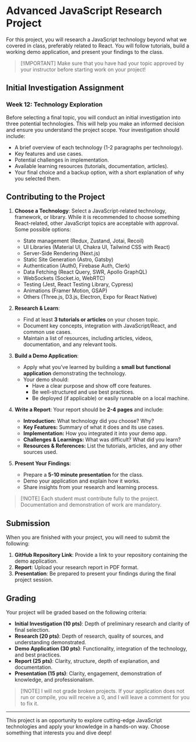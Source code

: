 # Advanced JavaScript Research Project

For this project, you will research a JavaScript technology beyond what we covered in class, preferably related to React. You will follow tutorials, build a working demo application, and present your findings to the class.

> [!IMPORTANT] Make sure that you have had your topic approved by your instructor before starting work on your project!

## Initial Investigation Assignment

### Week 12: Technology Exploration

Before selecting a final topic, you will conduct an initial investigation into three potential technologies. This will help you make an informed decision and ensure you understand the project scope. Your investigation should include:

- A brief overview of each technology (1-2 paragraphs per technology).
- Key features and use cases.
- Potential challenges in implementation.
- Available learning resources (tutorials, documentation, articles).
- Your final choice and a backup option, with a short explanation of why you selected them.

## Contributing to the Project

1. **Choose a Technology**: Select a JavaScript-related technology, framework, or library. While it is recommended to choose something React-related, other JavaScript topics are acceptable with approval. Some possible options:
   - State management (Redux, Zustand, Jotai, Recoil)
   - UI Libraries (Material UI, Chakra UI, Tailwind CSS with React)
   - Server-Side Rendering (Next.js)
   - Static Site Generation (Astro, Gatsby)
   - Authentication (Auth0, Firebase Auth, Clerk)
   - Data Fetching (React Query, SWR, Apollo GraphQL)
   - WebSockets (Socket.io, WebRTC)
   - Testing (Jest, React Testing Library, Cypress)
   - Animations (Framer Motion, GSAP)
   - Others (Three.js, D3.js, Electron, Expo for React Native)

2. **Research & Learn**: 
   - Find at least **3 tutorials or articles** on your chosen topic.
   - Document key concepts, integration with JavaScript/React, and common use cases.
   - Maintain a list of resources, including articles, videos, documentation, and any relevant tools.

3. **Build a Demo Application**: 
   - Apply what you’ve learned by building a **small but functional application** demonstrating the technology.
   - Your demo should:
     - Have a clear purpose and show off core features.
     - Be well-structured and use best practices.
     - Be deployed (if applicable) or easily runnable on a local machine.

4. **Write a Report**: 
   Your report should be **2-4 pages** and include:
   - **Introduction:** What technology did you choose? Why?
   - **Key Features:** Summary of what it does and its use cases.
   - **Implementation:** How you integrated it into your demo app.
   - **Challenges & Learnings:** What was difficult? What did you learn?
   - **Resources & References:** List the tutorials, articles, and any other sources used.

5. **Present Your Findings**: 
   - Prepare a **5-10 minute presentation** for the class.
   - Demo your application and explain how it works.
   - Share insights from your research and learning process.

> [!NOTE] Each student must contribute fully to the project. Documentation and demonstration of work are mandatory.

## Submission

When you are finished with your project, you will need to submit the following:

1. **GitHub Repository Link**: Provide a link to your repository containing the demo application.
2. **Report**: Upload your research report in PDF format.
3. **Presentation**: Be prepared to present your findings during the final project session.

## Grading

Your project will be graded based on the following criteria:

- **Initial Investigation (10 pts)**: Depth of preliminary research and clarity of final selection.
- **Research (20 pts)**: Depth of research, quality of sources, and understanding demonstrated.
- **Demo Application (30 pts)**: Functionality, integration of the technology, and best practices.
- **Report (25 pts)**: Clarity, structure, depth of explanation, and documentation.
- **Presentation (15 pts)**: Clarity, engagement, demonstration of knowledge, and professionalism.

> [!NOTE] I will not grade broken projects. If your application does not run or compile, you will receive a 0, and I will leave a comment for you to fix it.

---

This project is an opportunity to explore cutting-edge JavaScript technologies and apply your knowledge in a hands-on way. Choose something that interests you and dive deep!